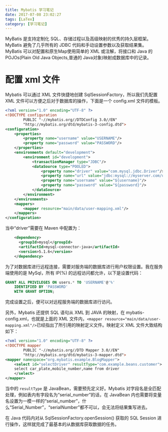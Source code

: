 ```yaml
---
title: Mybatis 学习笔记
date: 2017-07-08 23:02:27
tags: [LaTex]
category: [学习笔记]
---
```

MyBatis 是支持定制化 SQL、存储过程以及高级映射的优秀的持久层框架。MyBatis 避免了几乎所有的 JDBC 代码和手动设置参数以及获取结果集。MyBatis 可以对配置和原生Map使用简单的 XML 或注解，将接口和 Java 的 POJOs(Plain Old Java Objects,普通的 Java对象)映射成数据库中的记录。

<!--more-->

# 配置 xml 文件
Mybatis 可以通过 XML 文件快捷地创建 SqlSessionFactory，所以我们先配置 XML 文件可以方便之后对于数据库的操作，下面是一个 config.xml 文件的模板。
```xml
<?xml version="1.0" encoding="UTF-8" ?>
<!DOCTYPE configuration
        PUBLIC "-//mybatis.org//DTDConfig 3.0//EN"
        "http://mybatis.org/dtd/mybatis-3-config.dtd">
<configuration>
    <properties>
        <property name="username" value="USERNAME"/>
        <property name="password" value="PASSWORD"/>
    </properties>
    <environments default="development">
        <environment id="development">
            <transactionManager type="JDBC"/>
            <dataSource type="POOLED">
                <property name="driver" value="com.mysql.jdbc.Driver"/>
                <property name="url" value="jdbc:mysql://myserver.com/users"/>
                <property name="username" value="${username}"/>
                <property name="password" value="${password}"/>
            </dataSource>
        </environment>
    </environments>
    <mappers>
        <mapper resource="main/data/user-mapping.xml"/>
    </mappers>
</configuration>
```
当中“driver”需要在 Maven 中配置为：
```xml
    <dependency>
      <groupId>mysql</groupId>
      <artifactId>mysql-connector-java</artifactId>
      <version>5.1.6</version>
    </dependency>
```
为了对数据库进行远程连接，需要对服务端的数据库进行用户权限设置。我在服务端使用的是 MySql，所有 IP(%) 的远程访问都允许，以下是设置代码：
```sql
GRANT ALL PRIVILEGES ON users.* TO 'USERNAME'@'%'
    IDENTIFIED BY 'PASSWORD' 
    WITH GRANT OPTION;
```
完成设置之后，便可以对远程服务端的数据库进行访问。

另外，Mybatis 还提供 SQL 语句从 XML 到 JAVA 的映射，在 mybatis-config.xml，也就是上面的 XML 文件内，`<mapper resource="main/data/user-mapping.xml"/>`已经指出了所引用的映射定义文件。映射定义 XML 文件大致结构如下：
```xml
<?xml version="1.0" encoding="UTF-8" ?>
<!DOCTYPE mapper
        PUBLIC "-//mybatis.org//DTD Mapper 3.0//EN"
        "http://mybatis.org/dtd/mybatis-3-mapper.dtd">
<mapper namespace="org.mybatis.example.BlogMapper">
    <select id="selectDriver" resultType="com.example.beans.customer">
    select car_plate,mobile_number,name from driver
    </select>
</mapper>
```
当中的 `resultType` 是 JavaBean，需要预先定义好。Mybatis 对字段名是全匹配处理，例如表内有字段名为“serial_number”的话，在 JavaBean 内也需要将变量名设置为一模一样的“serial_number”，什么“Serial_Number”，“serialNumber”都不可以，会无法将结果集写进去。

在 Java 代码内对从 SqlSessionFactory.openSession() 获取的 SQL Session 进行操作，这样就完成了最基本的从数据库获取数据的任务。
